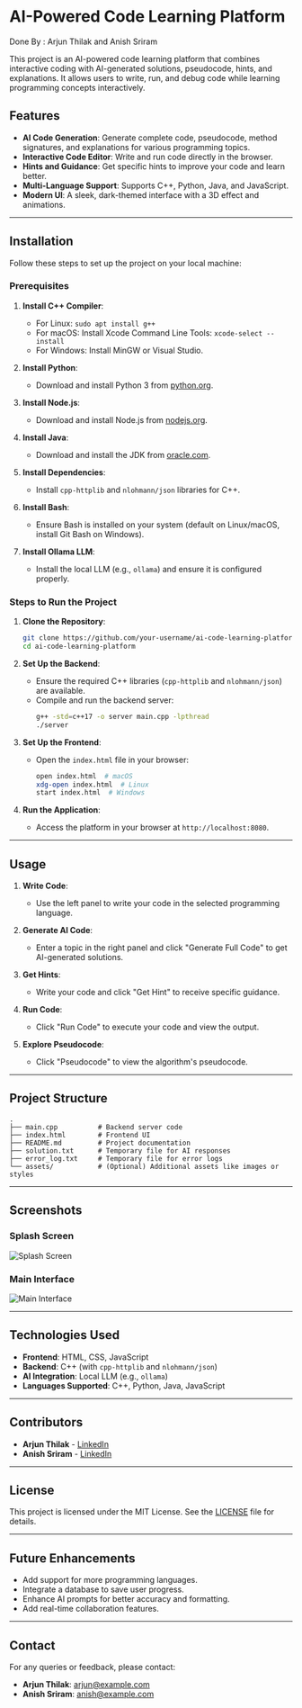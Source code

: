 
# AI-Powered Code Learning Platform

Done By : Arjun Thilak and Anish Sriram

This project is an AI-powered code learning platform that combines interactive coding with AI-generated solutions, pseudocode, hints, and explanations. It allows users to write, run, and debug code while learning programming concepts interactively.

## Features

- **AI Code Generation**: Generate complete code, pseudocode, method signatures, and explanations for various programming topics.
- **Interactive Code Editor**: Write and run code directly in the browser.
- **Hints and Guidance**: Get specific hints to improve your code and learn better.
- **Multi-Language Support**: Supports C++, Python, Java, and JavaScript.
- **Modern UI**: A sleek, dark-themed interface with a 3D effect and animations.

---

## Installation

Follow these steps to set up the project on your local machine:

### Prerequisites

1. **Install C++ Compiler**:
   - For Linux: `sudo apt install g++`
   - For macOS: Install Xcode Command Line Tools: `xcode-select --install`
   - For Windows: Install MinGW or Visual Studio.

2. **Install Python**:
   - Download and install Python 3 from [python.org](https://www.python.org/).

3. **Install Node.js**:
   - Download and install Node.js from [nodejs.org](https://nodejs.org/).

4. **Install Java**:
   - Download and install the JDK from [oracle.com](https://www.oracle.com/java/technologies/javase-downloads.html).

5. **Install Dependencies**:
   - Install `cpp-httplib` and `nlohmann/json` libraries for C++.

6. **Install Bash**:
   - Ensure Bash is installed on your system (default on Linux/macOS, install Git Bash on Windows).

7. **Install Ollama LLM**:
   - Install the local LLM (e.g., `ollama`) and ensure it is configured properly.


### Steps to Run the Project

1. **Clone the Repository**:
   ```bash
   git clone https://github.com/your-username/ai-code-learning-platform.git
   cd ai-code-learning-platform
   ```

2. **Set Up the Backend**:
   - Ensure the required C++ libraries (`cpp-httplib` and `nlohmann/json`) are available.
   - Compile and run the backend server:
     ```bash
     g++ -std=c++17 -o server main.cpp -lpthread
     ./server
     ```

3. **Set Up the Frontend**:
   - Open the `index.html` file in your browser:
     ```bash
     open index.html  # macOS
     xdg-open index.html  # Linux
     start index.html  # Windows
     ```

4. **Run the Application**:
   - Access the platform in your browser at `http://localhost:8080`.

---

## Usage

1. **Write Code**:
   - Use the left panel to write your code in the selected programming language.

2. **Generate AI Code**:
   - Enter a topic in the right panel and click "Generate Full Code" to get AI-generated solutions.

3. **Get Hints**:
   - Write your code and click "Get Hint" to receive specific guidance.

4. **Run Code**:
   - Click "Run Code" to execute your code and view the output.

5. **Explore Pseudocode**:
   - Click "Pseudocode" to view the algorithm's pseudocode.

---

## Project Structure

```
.
├── main.cpp          # Backend server code
├── index.html        # Frontend UI
├── README.md         # Project documentation
├── solution.txt      # Temporary file for AI responses
├── error_log.txt     # Temporary file for error logs
└── assets/           # (Optional) Additional assets like images or styles
```

---

## Screenshots

### Splash Screen
![Splash Screen](https://drive.google.com/file/d/1g8Jsqi5tr9t5zJwnbdBPXXyPo3NLI2vH/view?usp=sharing)

### Main Interface
![Main Interface](https://drive.google.com/file/d/18BUIar09ffGord00vG-JurdybV0_MIMR/view?usp=sharing)

---

## Technologies Used

- **Frontend**: HTML, CSS, JavaScript
- **Backend**: C++ (with `cpp-httplib` and `nlohmann/json`)
- **AI Integration**: Local LLM (e.g., `ollama`)
- **Languages Supported**: C++, Python, Java, JavaScript

---

## Contributors

- **Arjun Thilak** - [LinkedIn](https://www.linkedin.com/in/arjun-thilak-17248a247/)
- **Anish Sriram** - [LinkedIn](https://www.linkedin.com/in/anishsriram/)

---

## License

This project is licensed under the MIT License. See the [LICENSE](LICENSE) file for details.

---

## Future Enhancements

- Add support for more programming languages.
- Integrate a database to save user progress.
- Enhance AI prompts for better accuracy and formatting.
- Add real-time collaboration features.

---

## Contact

For any queries or feedback, please contact:
- **Arjun Thilak**: [arjun@example.com](mailto:arjun@example.com)
- **Anish Sriram**: [anish@example.com](mailto:anish@example.com)

